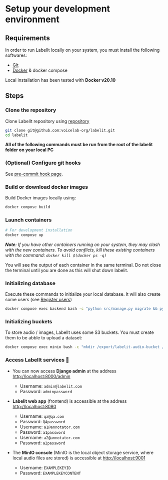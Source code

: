 # Setup your development environment

## Requirements

In order to run LabelIt locally on your system, you must install the following softwares:

- [Git](https://git-scm.com/downloads)
- [Docker](https://docs.docker.com/get-docker/) & docker compose

Local installation has been tested with **Docker v20.10**

## Steps

### Clone the repository

Clone LabelIt repository using [repository](https://github.com/voicelab-org/labelit)

```bash
git clone git@github.com:voicelab-org/labelit.git
cd labelit
```

**All of the following commands must be run from the root of the labelit folder on your local PC**

### (Optional) Configure git hooks

See [pre-commit hook page](./02.pre-commit-hooks.md).

### Build or download docker images

Build Docker images locally using:

``` bash 
docker compose build
```

### Launch containers

```bash
# For development installation
docker compose up
```

_**Note**: If you have other containers running on your system, they may clash with the new containers. To avoid conflicts, kill these existing containers with the command: `docker kill $(docker ps -q)`_

You will see the output of each container in the same terminal. Do not close the terminal until you are done as this will shut down labelit.

### Initializing database

Execute these commands to initialize your local database. It will also create some users (see [Register users](../usage/01.register_users.md))

```bash
docker compose exec backend bash -c "python src/manage.py migrate && python src/manage.py create_initial_users_if_do_not_exist"
```

### Initializing buckets

To store audio / images, LabelIt uses some S3 buckets. You must create them to be abble to upload a dataset:

```bash
docker compose exec minio bash -c "mkdir /export/labelit-audio-bucket /export/labelit-video-bucket /export/labelit-audio-source-bucket /export/uploaded-images"
```

### Access LabelIt services 🚀

- You can now access **Django admin** at the address [http://localhost:8000/admin](http://localhost:8000/admin)
    - Username: `admin@labelit.com`
    - Password: `adminpassword`

- **Labelit web app** (frontend) is accessible at the address [http://localhost:8080](http://localhost:8080)
    - Username: `qa@qa.com`
    - Password: `QApassword`
    - Username: `a1@annotator.com`
    - Password: `a1password`
    - Username: `a2@annotator.com`
    - Password: `a2password`

- The **MinIO console** (MinIO is the local object storage service, where local audio files are stored) is accessible at [http://localhost:9001](http://localhost:9001)
    - Username: `EXAMPLEKEYID`
    - Password: `EXAMPLEKEYCONTENT`
